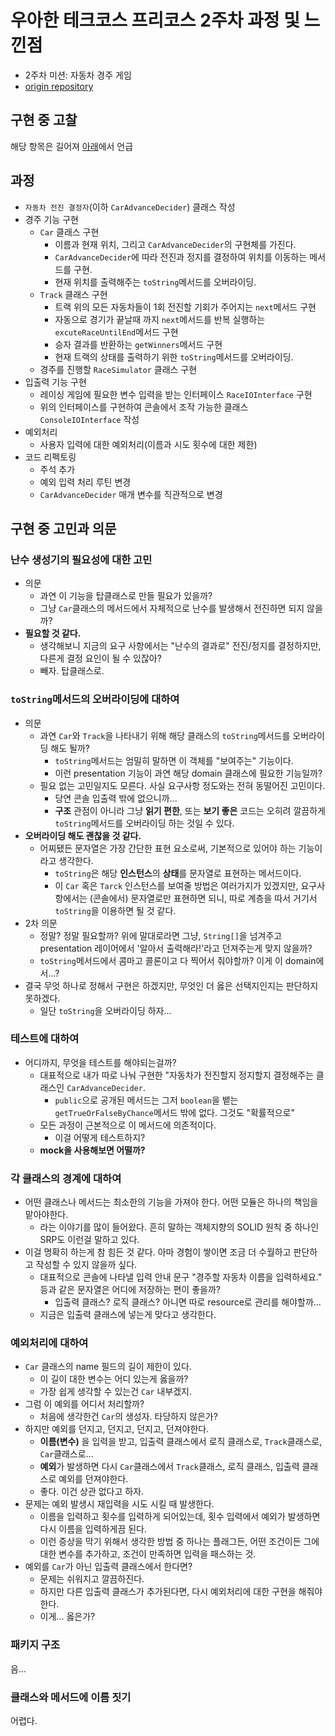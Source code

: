 # 우아한 테크코스 프리코스 2주차 과정 및 느낀점
- 2주차 미션: 자동차 경주 게임
- [origin repository](https://github.com/Delf-Lee/java-racingcar/tree/delf)
 
## 구현 중 고찰
해당 항목은 길어져 [아래](#구현-중-고민과-의문)에서 언급
## 과정
- `자동차 전진 결정자`(이하 `CarAdvanceDecider`) 클래스 작성
- 경주 기능 구현
  - `Car` 클래스 구현
    - 이름과 현재 위치, 그리고 `CarAdvanceDecider`의 구현체를 가진다.
    - `CarAdvanceDecider`에 따라 전진과 정지를 결정하여 위치를 이동하는 메서드를 구현.
    - 현재 위치를 출력해주는 `toString`메서드를 오버라이딩.
  - `Track` 클래스 구현
    - 트랙 위의 모든 자동차들이 1회 전진할 기회가 주어지는 `next`메서드 구현
    - 자동으로 경기가 끝날때 까지 `next`메서드를 반복 실행하는 `excuteRaceUntilEnd`메서드 구현
    - 승자 결과를 반환하는 `getWinners`메서드 구현
    - 현재 트랙의 상태를 출력하기 위한 `toString`메서드를 오버라이딩.
  - 경주를 진행할 `RaceSimulator` 클래스 구현
- 입출력 기능 구현
  - 레이싱 게임에 필요한 변수 입력을 받는 인터페이스 `RaceIOInterface` 구현
  - 위의 인터페이스를 구현하여 콘솔에서 조작 가능한 클래스 `ConsoleIOInterface` 작성
- 예외처리
  - 사용자 입력에 대한 예외처리(이름과 시도 횟수에 대한 제한)
- 코드 리펙토링
  - 주석 추가
  - 예외 입력 처리 루틴 변경
  - `CarAdvanceDecider` 매개 변수를 직관적으로 변경


## 구현 중 고민과 의문

### 난수 생성기의 필요성에 대한 고민
- 의문
  - 과연 이 기능을 탑클래스로 만들 필요가 있을까?
  - 그냥 `Car`클래스의 메서드에서 자체적으로 난수를 발생해서 전진하면 되지 않을까?
- **필요할 것 같다.**
  - 생각해보니 지금의 요구 사항에서는 "난수의 결과로" 전진/정지를 결정하지만, 다른게 결정 요인이 될 수 있잖아?
  - 빼자. 탑클래스로.


### `toString`메서드의 오버라이딩에 대하여
- 의문
  - 과연 `Car`와 `Track`을 나타내기 위해 해당 클래스의 `toString`메서드를 오버라이딩 해도 될까?
    - `toString`메서드는 엄밀히 말하면 이 객체를 "보여주는" 기능이다.
    - 이런 presentation 기능이 과연 해당 domain 클래스에 필요한 기능일까?
  - 필요 없는 고민일지도 모른다. 사실 요구사항 정도와는 전혀 동떨어진 고민이다.
    - 당연 콘솔 입출력 밖에 없으니까...
    - **구조** 관점이 아니라 그냥 **읽기 편한**, 또는 **보기 좋은** 코드는 오히려 깔끔하게 `toString`메서드를 오버라이딩 하는 것일 수 있다.
- **오버라이딩 해도 괜찮을 것 같다.**
  - 어찌됐든 문자열은 가장 간단한 표현 요소로써, 기본적으로 있어야 하는 기능이라고 생각한다.
    - `toString`은 해당 **인스턴스**의 **상태**를 문자열로 표현하는 메서드이다.
    - 이 `Car` 혹은 `Tarck` 인스턴스를 보여줄 방법은 여러가지가 있겠지만, 요구사항에서는 (콘솔에서) 문자열로만 표현하면 되니, 따로 계층을 따서 거기서 `toString`을 이용하면 될 것 같다.
- 2차 의문
  - 정말? 정말 필요할까? 위에 말대로라면 그냥, `String[]`을 넘겨주고 presentation 레이어에서 '알아서 출력해라!'라고 던져주는게 맞지 않을까?
  - `toString`메서드에서 콤마고 콜론이고 다 찍어서 줘야할까? 이게 이 domain에서...?
- 결국 무엇 하나로 정해서 구현은 하겠지만, 무엇인 더 옳은 선택지인지는 판단하지 못하겠다.
  - 일단 `toString`을 오버라이딩 하자...

### 테스트에 대하여
- 어디까지, 무엇을 테스트를 해야되는걸까?
  - 대표적으로 내가 따로 나눠 구현한 "자동차가 전진할지 정지할지 결정해주는 클래스인 `CarAdvanceDecider`.
    - `public`으로 공개된 메서드는 그저 `boolean`을 뱉는 `getTrueOrFalseByChance`메서드 밖에 없다. 그것도 "확률적으로"
  - 모든 과정이 근본적으로 이 메서드에 의존적이다.
    - 이걸 어떻게 테스트하지?
  - **mock을 사용해보면 어떨까?**

### 각 클래스의 경계에 대하여
- 어떤 클래스나 메서드는 최소한의 기능을 가져야 한다. 어떤 모듈은 하나의 책임을 맡아야한다.
  - 라는 이야기를 많이 들어왔다. 흔히 말하는 객체지향의 SOLID 원칙 중 하나인 SRP도 이런걸 말하고 있다.
- 이걸 명확히 하는게 참 힘든 것 같다. 아마 경험이 쌓이면 조금 더 수월하고 판단하고 작성할 수 있지 않을까 싶다.
  - 대표적으로 콘솔에 나타낼 입력 안내 문구 "경주할 자동차 이름을 입력하세요." 등과 같은 문자열은 어디에 저장하는 편이 좋을까?
    - 입출력 클래스? 로직 클래스? 아니면 따로 resource로 관리를 해야할까...
  - 지금은 입출력 클래스에 넣는게 맞다고 생각한다.

### 예외처리에 대하여
- `Car` 클래스의 name 필드의 길이 제한이 있다.
  - 이 길이 대한 변수는 어디 있는게 옳을까?
  - 가장 쉽게 생각할 수 있는건 `Car` 내부겠지.
- 그럼 이 예외를 어디서 처리할까?
  - 처음에 생각한건 `Car`의 생성자. 타당하지 않은가?
- 하지만 예외를 던지고, 던지고, 던지고, 던져야한다.
  - **이름(변수)** 을 입력을 받고, 입출력 클래스에서 로직 클래스로, `Track`클래스로, `Car`클래스로...
  - **예외**가 발생하면 다시 `Car`클래스에서 `Track`클래스, 로직 클래스, 입출력 클래스로 예외를 던져야한다.
  - 좋다. 이건 상관 없다고 하자.
- 문제는 예외 발생시 재입력을 시도 시킬 때 발생한다.
  - 이름을 입력하고 횟수를 입력하게 되어있는데, 횟수 입력에서 예외가 발생하면 다시 이름을 입력하게끔 된다.
  - 이런 증상을 막기 위해서 생각한 방법 중 하나는 플래그든, 어떤 조건이든 그에 대한 변수를 추가하고, 조건이 만족하면 입력을 패스하는 것.
- 예외를 `Car`가 아닌 입출력 클래스에서 한다면?
  - 문제는 쉬워지고 깔끔하진다.
  - 하지만 다른 입출력 클래스가 추가된다면, 다시 예외처리에 대한 구현을 해줘야한다.
  - 이게... 옳은가?

### 패키지 구조
음...

### 클래스와 메서드에 이름 짓기
어렵다.
